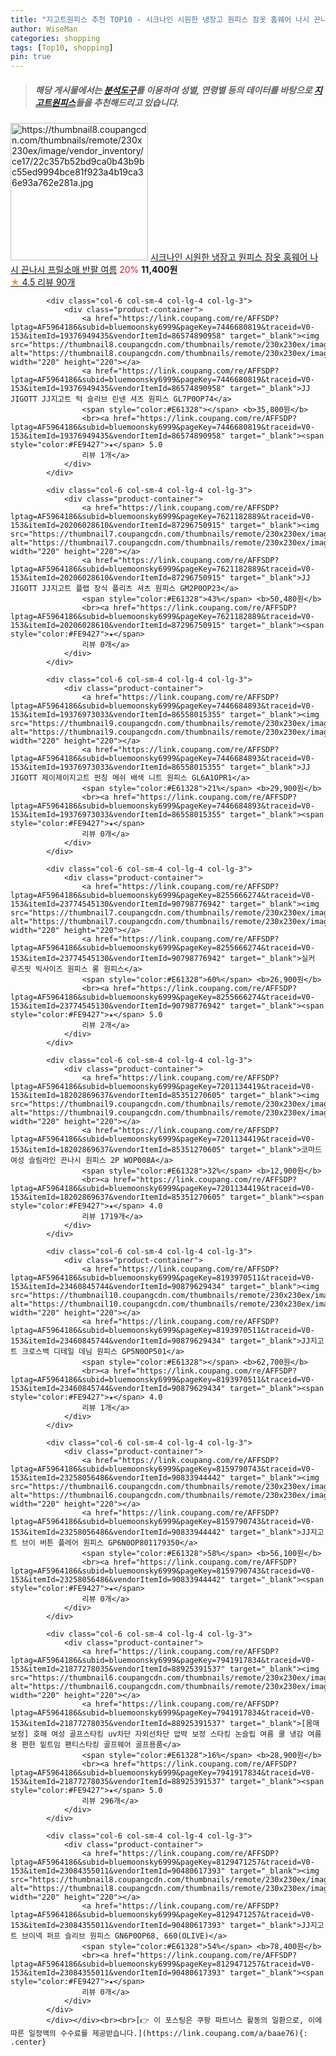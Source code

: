 ```yaml
---
title: "지고트원피스 추천 TOP10 - 시크나인 시원한 냉장고 원피스 잠옷 홈웨어 나시 끈나시 프릴소매 반팔 여름"
author: WiseMan
categories: shopping
tags: [Top10, shopping]
pin: true
---
```


> ##### 해당 게시물에서는 [**분석도구**](https://itemscout.io/)를 이용하여 **성별**, **연령별** 등의 데이터를 바탕으로 [**지고트원피스**](https://link.coupang.com/a/baae76)들을 추천해드리고 있습니다.
<div class="container"><div class="row">
            <div class="col-6 col-sm-4 col-lg-4 col-lg-3">
                <div class="product-container">
                    <a href="https://link.coupang.com/re/AFFSDP?lptag=AF5964186&subid=bluemoonsky6999&pageKey=8025525029&traceid=V0-153&itemId=22429467555&vendorItemId=89474132603" target="_blank"><img src="https://thumbnail8.coupangcdn.com/thumbnails/remote/230x230ex/image/vendor_inventory/ce17/22c357b52bd9ca0b43b9bc55ed9994bce81f923a4b19ca36e93a762e281a.jpg" alt="https://thumbnail8.coupangcdn.com/thumbnails/remote/230x230ex/image/vendor_inventory/ce17/22c357b52bd9ca0b43b9bc55ed9994bce81f923a4b19ca36e93a762e281a.jpg" width="220" height="220"></a>
                    <a href="https://link.coupang.com/re/AFFSDP?lptag=AF5964186&subid=bluemoonsky6999&pageKey=8025525029&traceid=V0-153&itemId=22429467555&vendorItemId=89474132603" target="_blank">시크나인 시원한 냉장고 원피스 잠옷 홈웨어 나시 끈나시 프릴소매 반팔 여름</a>
                    <span style="color:#E61328">20%</span> <b>11,400원</b>
                    <br><a href="https://link.coupang.com/re/AFFSDP?lptag=AF5964186&subid=bluemoonsky6999&pageKey=8025525029&traceid=V0-153&itemId=22429467555&vendorItemId=89474132603" target="_blank"><span style="color:#FE9427">★</span> 4.5
                    리뷰 90개</a>
                </div>
            </div>
            
            <div class="col-6 col-sm-4 col-lg-4 col-lg-3">
                <div class="product-container">
                    <a href="https://link.coupang.com/re/AFFSDP?lptag=AF5964186&subid=bluemoonsky6999&pageKey=7446680819&traceid=V0-153&itemId=19376949435&vendorItemId=86574890958" target="_blank"><img src="https://thumbnail8.coupangcdn.com/thumbnails/remote/230x230ex/image/vendor_inventory/b32f/f3bb725c9d6b2ed9bcef37cd1fd629b946a1a9564b113a32130f26730368.jpg" alt="https://thumbnail8.coupangcdn.com/thumbnails/remote/230x230ex/image/vendor_inventory/b32f/f3bb725c9d6b2ed9bcef37cd1fd629b946a1a9564b113a32130f26730368.jpg" width="220" height="220"></a>
                    <a href="https://link.coupang.com/re/AFFSDP?lptag=AF5964186&subid=bluemoonsky6999&pageKey=7446680819&traceid=V0-153&itemId=19376949435&vendorItemId=86574890958" target="_blank">JJ JIGOTT JJ지고트 턱 슬리브 린넨 셔츠 원피스 GL7P0OP74</a>
                    <span style="color:#E61328"></span> <b>35,800원</b>
                    <br><a href="https://link.coupang.com/re/AFFSDP?lptag=AF5964186&subid=bluemoonsky6999&pageKey=7446680819&traceid=V0-153&itemId=19376949435&vendorItemId=86574890958" target="_blank"><span style="color:#FE9427">★</span> 5.0
                    리뷰 1개</a>
                </div>
            </div>
            
            <div class="col-6 col-sm-4 col-lg-4 col-lg-3">
                <div class="product-container">
                    <a href="https://link.coupang.com/re/AFFSDP?lptag=AF5964186&subid=bluemoonsky6999&pageKey=7621182889&traceid=V0-153&itemId=20206028610&vendorItemId=87296750915" target="_blank"><img src="https://thumbnail7.coupangcdn.com/thumbnails/remote/230x230ex/image/vendor_inventory/0409/ad4b008fafd01ba520bd3f1126ef32c24aaf7f47f06f90cfd0dc1a4f639d.jpg" alt="https://thumbnail7.coupangcdn.com/thumbnails/remote/230x230ex/image/vendor_inventory/0409/ad4b008fafd01ba520bd3f1126ef32c24aaf7f47f06f90cfd0dc1a4f639d.jpg" width="220" height="220"></a>
                    <a href="https://link.coupang.com/re/AFFSDP?lptag=AF5964186&subid=bluemoonsky6999&pageKey=7621182889&traceid=V0-153&itemId=20206028610&vendorItemId=87296750915" target="_blank">JJ JIGOTT JJ지고트 플랩 장식 플리츠 셔츠 원피스 GM2P0OP23</a>
                    <span style="color:#E61328">43%</span> <b>50,480원</b>
                    <br><a href="https://link.coupang.com/re/AFFSDP?lptag=AF5964186&subid=bluemoonsky6999&pageKey=7621182889&traceid=V0-153&itemId=20206028610&vendorItemId=87296750915" target="_blank"><span style="color:#FE9427">★</span> 
                    리뷰 0개</a>
                </div>
            </div>
            
            <div class="col-6 col-sm-4 col-lg-4 col-lg-3">
                <div class="product-container">
                    <a href="https://link.coupang.com/re/AFFSDP?lptag=AF5964186&subid=bluemoonsky6999&pageKey=7446684893&traceid=V0-153&itemId=19376973033&vendorItemId=86558015355" target="_blank"><img src="https://thumbnail9.coupangcdn.com/thumbnails/remote/230x230ex/image/vendor_inventory/e68a/cfe3cdfcc1a203d3e9f48780265611fec531358c9f7bd99bf62225ef9eed.jpg" alt="https://thumbnail9.coupangcdn.com/thumbnails/remote/230x230ex/image/vendor_inventory/e68a/cfe3cdfcc1a203d3e9f48780265611fec531358c9f7bd99bf62225ef9eed.jpg" width="220" height="220"></a>
                    <a href="https://link.coupang.com/re/AFFSDP?lptag=AF5964186&subid=bluemoonsky6999&pageKey=7446684893&traceid=V0-153&itemId=19376973033&vendorItemId=86558015355" target="_blank">JJ JIGOTT 제이제이지고트 펀칭 메쉬 배색 니트 원피스 GL6A1OPR1</a>
                    <span style="color:#E61328">21%</span> <b>29,900원</b>
                    <br><a href="https://link.coupang.com/re/AFFSDP?lptag=AF5964186&subid=bluemoonsky6999&pageKey=7446684893&traceid=V0-153&itemId=19376973033&vendorItemId=86558015355" target="_blank"><span style="color:#FE9427">★</span> 
                    리뷰 0개</a>
                </div>
            </div>
            
            <div class="col-6 col-sm-4 col-lg-4 col-lg-3">
                <div class="product-container">
                    <a href="https://link.coupang.com/re/AFFSDP?lptag=AF5964186&subid=bluemoonsky6999&pageKey=8255666274&traceid=V0-153&itemId=23774545130&vendorItemId=90798776942" target="_blank"><img src="https://thumbnail7.coupangcdn.com/thumbnails/remote/230x230ex/image/vendor_inventory/ad7b/8a92f2d963b6ada50b765c381bc5f5c09937367796146c5f580de6dd8dc4.jpg" alt="https://thumbnail7.coupangcdn.com/thumbnails/remote/230x230ex/image/vendor_inventory/ad7b/8a92f2d963b6ada50b765c381bc5f5c09937367796146c5f580de6dd8dc4.jpg" width="220" height="220"></a>
                    <a href="https://link.coupang.com/re/AFFSDP?lptag=AF5964186&subid=bluemoonsky6999&pageKey=8255666274&traceid=V0-153&itemId=23774545130&vendorItemId=90798776942" target="_blank">실커 루즈핏 빅사이즈 원피스 롱 원피스</a>
                    <span style="color:#E61328">60%</span> <b>26,900원</b>
                    <br><a href="https://link.coupang.com/re/AFFSDP?lptag=AF5964186&subid=bluemoonsky6999&pageKey=8255666274&traceid=V0-153&itemId=23774545130&vendorItemId=90798776942" target="_blank"><span style="color:#FE9427">★</span> 5.0
                    리뷰 2개</a>
                </div>
            </div>
            
            <div class="col-6 col-sm-4 col-lg-4 col-lg-3">
                <div class="product-container">
                    <a href="https://link.coupang.com/re/AFFSDP?lptag=AF5964186&subid=bluemoonsky6999&pageKey=7201134419&traceid=V0-153&itemId=18202869637&vendorItemId=85351270605" target="_blank"><img src="https://thumbnail9.coupangcdn.com/thumbnails/remote/230x230ex/image/vendor_inventory/7325/7d1ce6160171ff05d679393b368dbc03eed87b532227b04c7558d55e6423.jpg" alt="https://thumbnail9.coupangcdn.com/thumbnails/remote/230x230ex/image/vendor_inventory/7325/7d1ce6160171ff05d679393b368dbc03eed87b532227b04c7558d55e6423.jpg" width="220" height="220"></a>
                    <a href="https://link.coupang.com/re/AFFSDP?lptag=AF5964186&subid=bluemoonsky6999&pageKey=7201134419&traceid=V0-153&itemId=18202869637&vendorItemId=85351270605" target="_blank">코마드 여성 슬림라인 끈나시 원피스 2P WOP008A</a>
                    <span style="color:#E61328">32%</span> <b>12,900원</b>
                    <br><a href="https://link.coupang.com/re/AFFSDP?lptag=AF5964186&subid=bluemoonsky6999&pageKey=7201134419&traceid=V0-153&itemId=18202869637&vendorItemId=85351270605" target="_blank"><span style="color:#FE9427">★</span> 4.0
                    리뷰 1719개</a>
                </div>
            </div>
            
            <div class="col-6 col-sm-4 col-lg-4 col-lg-3">
                <div class="product-container">
                    <a href="https://link.coupang.com/re/AFFSDP?lptag=AF5964186&subid=bluemoonsky6999&pageKey=8193970511&traceid=V0-153&itemId=23460845744&vendorItemId=90879629434" target="_blank"><img src="https://thumbnail10.coupangcdn.com/thumbnails/remote/230x230ex/image/vendor_inventory/e8ca/5346a2bce79250cc4653873fe816cb9902e451f1b3c771b0e49ad12f339e.jpg" alt="https://thumbnail10.coupangcdn.com/thumbnails/remote/230x230ex/image/vendor_inventory/e8ca/5346a2bce79250cc4653873fe816cb9902e451f1b3c771b0e49ad12f339e.jpg" width="220" height="220"></a>
                    <a href="https://link.coupang.com/re/AFFSDP?lptag=AF5964186&subid=bluemoonsky6999&pageKey=8193970511&traceid=V0-153&itemId=23460845744&vendorItemId=90879629434" target="_blank">JJ지고트 크로스백 디테일 데님 원피스 GP5N0OP501</a>
                    <span style="color:#E61328"></span> <b>62,700원</b>
                    <br><a href="https://link.coupang.com/re/AFFSDP?lptag=AF5964186&subid=bluemoonsky6999&pageKey=8193970511&traceid=V0-153&itemId=23460845744&vendorItemId=90879629434" target="_blank"><span style="color:#FE9427">★</span> 4.0
                    리뷰 1개</a>
                </div>
            </div>
            
            <div class="col-6 col-sm-4 col-lg-4 col-lg-3">
                <div class="product-container">
                    <a href="https://link.coupang.com/re/AFFSDP?lptag=AF5964186&subid=bluemoonsky6999&pageKey=8159790743&traceid=V0-153&itemId=23258056486&vendorItemId=90833944442" target="_blank"><img src="https://thumbnail6.coupangcdn.com/thumbnails/remote/230x230ex/image/vendor_inventory/0802/f6191cc41498fc3a133635b140d67982d900d77cb77d12451f9840ed967b.jpg" alt="https://thumbnail6.coupangcdn.com/thumbnails/remote/230x230ex/image/vendor_inventory/0802/f6191cc41498fc3a133635b140d67982d900d77cb77d12451f9840ed967b.jpg" width="220" height="220"></a>
                    <a href="https://link.coupang.com/re/AFFSDP?lptag=AF5964186&subid=bluemoonsky6999&pageKey=8159790743&traceid=V0-153&itemId=23258056486&vendorItemId=90833944442" target="_blank">JJ지고트 브이 버튼 플레어 원피스 GP6N0OP801179350</a>
                    <span style="color:#E61328">58%</span> <b>56,100원</b>
                    <br><a href="https://link.coupang.com/re/AFFSDP?lptag=AF5964186&subid=bluemoonsky6999&pageKey=8159790743&traceid=V0-153&itemId=23258056486&vendorItemId=90833944442" target="_blank"><span style="color:#FE9427">★</span> 
                    리뷰 0개</a>
                </div>
            </div>
            
            <div class="col-6 col-sm-4 col-lg-4 col-lg-3">
                <div class="product-container">
                    <a href="https://link.coupang.com/re/AFFSDP?lptag=AF5964186&subid=bluemoonsky6999&pageKey=7941917834&traceid=V0-153&itemId=21877278035&vendorItemId=88925391537" target="_blank"><img src="https://thumbnail6.coupangcdn.com/thumbnails/remote/230x230ex/image/vendor_inventory/5534/c01e8e8a5224a44fc451abc840ad9f869b9e5c2c2733b3b56600d435b012.jpg" alt="https://thumbnail6.coupangcdn.com/thumbnails/remote/230x230ex/image/vendor_inventory/5534/c01e8e8a5224a44fc451abc840ad9f869b9e5c2c2733b3b56600d435b012.jpg" width="220" height="220"></a>
                    <a href="https://link.coupang.com/re/AFFSDP?lptag=AF5964186&subid=bluemoonsky6999&pageKey=7941917834&traceid=V0-153&itemId=21877278035&vendorItemId=88925391537" target="_blank">[몸매보정] 호해 여성 골프스타킹 uv차단 자외선차단 압박 보정 스타킹 논슬립 여름 쿨 냉감 여름용 편한 밑트임 팬티스타킹 골프웨어 골프용품</a>
                    <span style="color:#E61328">16%</span> <b>28,900원</b>
                    <br><a href="https://link.coupang.com/re/AFFSDP?lptag=AF5964186&subid=bluemoonsky6999&pageKey=7941917834&traceid=V0-153&itemId=21877278035&vendorItemId=88925391537" target="_blank"><span style="color:#FE9427">★</span> 5.0
                    리뷰 296개</a>
                </div>
            </div>
            
            <div class="col-6 col-sm-4 col-lg-4 col-lg-3">
                <div class="product-container">
                    <a href="https://link.coupang.com/re/AFFSDP?lptag=AF5964186&subid=bluemoonsky6999&pageKey=8129471257&traceid=V0-153&itemId=23084355011&vendorItemId=90480617393" target="_blank"><img src="https://thumbnail8.coupangcdn.com/thumbnails/remote/230x230ex/image/vendor_inventory/35ac/b3273272e37c8f964bd0b388e68651a87e598383eb789534055f80d784d4.jpg" alt="https://thumbnail8.coupangcdn.com/thumbnails/remote/230x230ex/image/vendor_inventory/35ac/b3273272e37c8f964bd0b388e68651a87e598383eb789534055f80d784d4.jpg" width="220" height="220"></a>
                    <a href="https://link.coupang.com/re/AFFSDP?lptag=AF5964186&subid=bluemoonsky6999&pageKey=8129471257&traceid=V0-153&itemId=23084355011&vendorItemId=90480617393" target="_blank">JJ지고트 브이넥 퍼프 슬리브 원피스 GN6P0OP68, 660(OLIVE)</a>
                    <span style="color:#E61328">54%</span> <b>78,400원</b>
                    <br><a href="https://link.coupang.com/re/AFFSDP?lptag=AF5964186&subid=bluemoonsky6999&pageKey=8129471257&traceid=V0-153&itemId=23084355011&vendorItemId=90480617393" target="_blank"><span style="color:#FE9427">★</span> 
                    리뷰 0개</a>
                </div>
            </div>
            </div></div><br><br>[👉 이 포스팅은 쿠팡 파트너스 활동의 일환으로, 이에 따른 일정액의 수수료를 제공받습니다.](https://link.coupang.com/a/baae76){: .center}